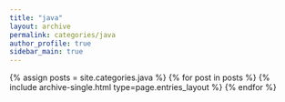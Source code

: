 ```yaml
---
title: "java"
layout: archive
permalink: categories/java
author_profile: true
sidebar_main: true
---
```



{% assign posts = site.categories.java %}
{% for post in posts %} {% include archive-single.html type=page.entries_layout %} {% endfor %}